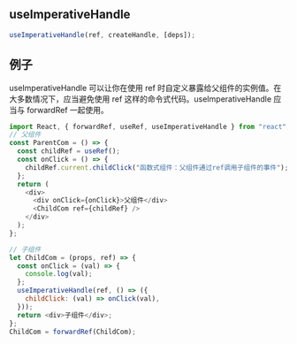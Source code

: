 ## useImperativeHandle

```javascript
useImperativeHandle(ref, createHandle, [deps]);
```

## 例子

useImperativeHandle 可以让你在使用 ref 时自定义暴露给父组件的实例值。在大多数情况下，应当避免使用 ref 这样的命令式代码。useImperativeHandle 应当与 forwardRef 一起使用。

```javascript
import React, { forwardRef, useRef, useImperativeHandle } from "react";
// 父组件
const ParentCom = () => {
  const childRef = useRef();
  const onClick = () => {
    childRef.current.childClick("函数式组件：父组件通过ref调用子组件的事件");
  };
  return (
    <div>
      <div onClick={onClick}>父组件</div>
      <ChildCom ref={childRef} />
    </div>
  );
};

// 子组件
let ChildCom = (props, ref) => {
  const onClick = (val) => {
    console.log(val);
  };
  useImperativeHandle(ref, () => ({
    childClick: (val) => onClick(val),
  }));
  return <div>子组件</div>;
};
ChildCom = forwardRef(ChildCom);
```
